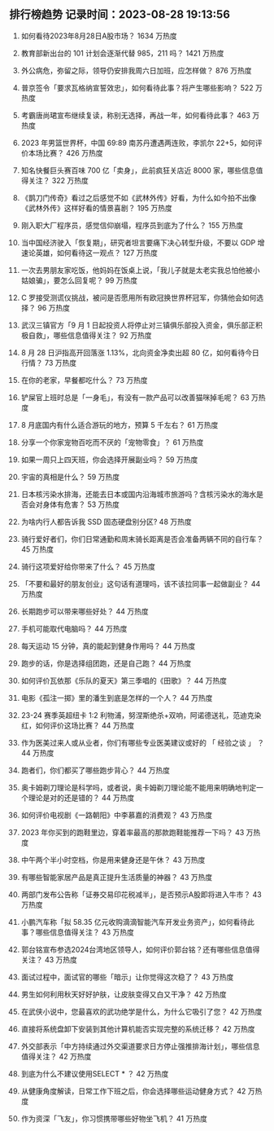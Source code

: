 
## 排行榜趋势 记录时间：2023-08-28 19:13:56
  
  1. 如何看待2023年8月28日A股市场？ 1634 万热度
    
  2. 教育部新出台的 101 计划会逐渐代替 985，211 吗？ 1421 万热度
    
  3. 外公病危，弥留之际，领导仍安排我周六日加班，应怎样做？ 876 万热度
    
  4. 普京签令「要求瓦格纳宣誓效忠」，如何看待此事？将产生哪些影响？ 522 万热度
    
  5. 考霸唐尚珺宣布继续复读，称别无选择，再战一年，如何看待此事？ 463 万热度
    
  6. 2023 年男篮世界杯，中国 69:89 南苏丹遭遇两连败，李凯尔 22+5，如何评价本场比赛？ 426 万热度
    
  7. 知名快餐巨头赛百味 700 亿「卖身」，此前疯狂关店近 8000 家，哪些信息值得关注？ 322 万热度
    
  8. 《鹊刀门传奇》看过之后感觉不如《武林外传》好看，为什么如今拍不出像《武林外传》这样好看的情景喜剧？ 195 万热度
    
  9. 刚入职大厂程序员，感觉信仰崩塌，程序员到底为了什么？ 155 万热度
    
  10. 当中国经济驶入「恢复期」，研究者坦言要痛下决心转型升级，不要以 GDP 增速论英雄，如何看待这一观点？ 127 万热度
    
  11. 一次去男朋友家吃饭，他妈妈在饭桌上说，「我儿子就是太老实我总怕他被小姑娘骗」，要怎么回复呢？ 99 万热度
    
  12. C 罗接受测谎仪挑战，被问是否愿用所有欧冠换世界杯冠军，你猜他会如何选择？ 96 万热度
    
  13. 武汉三镇官方「9 月 1 日起投资人将停止对三镇俱乐部投入资金，俱乐部正积极自救」，哪些信息值得关注？ 92 万热度
    
  14. 8 月 28 日沪指高开回落涨 1.13%，北向资金净卖出超 80 亿，如何看待今日行情？ 73 万热度
    
  15. 在你的老家，早餐都吃什么？ 73 万热度
    
  16. 铲屎官上班时总是「一身毛」，有没有一款产品可以改善猫咪掉毛呢？ 63 万热度
    
  17. 8 月底国内有什么适合游玩的地方，预算 5 千左右？ 61 万热度
    
  18. 分享一个你家宠物百吃而不厌的「宠物零食」？ 61 万热度
    
  19. 如果一周只上四天班，你会选择开展副业吗？ 59 万热度
    
  20. 宇宙的真相是什么？ 59 万热度
    
  21. 日本核污染水排海，还能去日本或国内沿海城市旅游吗？含核污染水的海水是否会对身体有危害？ 53 万热度
    
  22. 为啥内行人都告诉我 SSD 固态硬盘别分区? 48 万热度
    
  23. 骑行爱好者们，你们日常通勤和周末骑长距离是否会准备两辆不同的自行车？ 45 万热度
    
  24. 骑行这项爱好给你带来了什么？ 45 万热度
    
  25. 「不要和最好的朋友创业」这句话有道理吗，该不该拉同事一起做副业？ 44 万热度
    
  26. 长期跑步可以带来哪些好处？ 44 万热度
    
  27. 手机可能取代电脑吗？ 44 万热度
    
  28. 每天运动 15 分钟，真的能起到健身作用吗？ 44 万热度
    
  29. 跑步的话，你是选择组团跑，还是自己跑？ 44 万热度
    
  30. 如何评价瓦依那《乐队的夏天》第三季唱的《田歌》？ 44 万热度
    
  31. 电影《孤注一掷》里的潘生到底是怎样的一个人？ 44 万热度
    
  32. 23-24 赛季英超纽卡 1:2 利物浦，努涅斯绝杀+双响，阿诺德送礼，范迪克染红，如何评价这场比赛？ 44 万热度
    
  33. 作为医美过来人或从业者，你们有哪些专业医美建议或好的 「 经验之谈 」 ？ 44 万热度
    
  34. 跑者们，你们都买了哪些跑步背心？ 44 万热度
    
  35. 奥卡姆剃刀理论是科学吗，或者说，奥卡姆剃刀理论能不能用来明确地判定一个理论是对的还是错的？ 44 万热度
    
  36. 如何评价电视剧《一路朝阳》中李慕嘉的消费观？ 43 万热度
    
  37. 2023 年你买到的跑鞋里边，穿着率最高的那款跑鞋能推荐一下吗？ 43 万热度
    
  38. 中午两个半小时空档，你是用来健身还是午休？ 43 万热度
    
  39. 有哪些智能家居产品是真正提升生活质量的神器？ 43 万热度
    
  40. 两部门发布公告称「证券交易印花税减半」，是否预示A股即将进入牛市？ 43 万热度
    
  41. 小鹏汽车称「拟 58.35 亿元收购滴滴智能汽车开发业务资产」，如何看待此事？哪些信息值得关注？ 43 万热度
    
  42. 郭台铭宣布参选2024台湾地区领导人，如何评价郭台铭？还有哪些信息值得关注？ 43 万热度
    
  43. 面试过程中，面试官的哪些「暗示」让你觉得这次稳了？ 43 万热度
    
  44. 男生如何利用秋天好好护肤，让皮肤变得又白又干净？ 42 万热度
    
  45. 在武侠小说中，您最喜欢的武功绝学是什么，为什么它吸引了您？ 42 万热度
    
  46. 直接将系统盘卸下安装到其他计算机能否实现完整的系统迁移？ 42 万热度
    
  47. 外交部表示「中方持续通过外交渠道要求日方停止强推排海计划」，哪些信息值得关注？ 42 万热度
    
  48. 到底为什么不建议使用SELECT * ？ 42 万热度
    
  49. 从健康角度解读，日常工作下班之后，你会选择哪些运动健身方式？ 42 万热度
    
  50. 作为资深「飞友」，你习惯携带哪些好物坐飞机？ 41 万热度
    